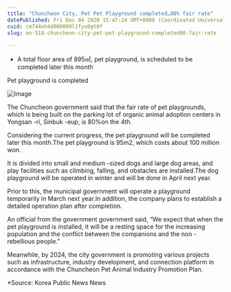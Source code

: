 ```yaml
---
title: "Chuncheon City, Pet Pet Playground completed…80% fair rate"
datePublished: Fri Dec 04 2020 15:47:24 GMT+0000 (Coordinated Universal Time)
cuid: cm744xh4d000009l1fyu0gt0f
slug: en-518-chuncheon-city-pet-pet-playground-completed80-fair-rate

---
```



- A total floor area of ​​895㎡, pet playground, is scheduled to be completed later this month

Pet playground is completed

![Image](https://cdn.hashnode.com/res/hashnode/image/upload/v1739499230135/d4cf6263-566b-4394-b267-fa5d12555ca9.jpeg)

The Chuncheon government said that the fair rate of pet playgrounds, which is being built on the parking lot of organic animal adoption centers in Yongsan -ri, Sinbuk -eup, is 80%on the 4th.

Considering the current progress, the pet playground will be completed later this month.The pet playground is 95m2, which costs about 100 million won.

It is divided into small and medium -sized dogs and large dog areas, and play facilities such as climbing, falling, and obstacles are installed.The dog playground will be operated in winter and will be done in April next year.

Prior to this, the municipal government will operate a playground temporarily in March next year.In addition, the company plans to establish a detailed operation plan after completion.

An official from the government government said, “We expect that when the pet playground is installed, it will be a resting space for the increasing population and the conflict between the companions and the non -rebellious people.”

Meanwhile, by 2024, the city government is promoting various projects such as infrastructure, industry development, and connection platform in accordance with the Chuncheon Pet Animal Industry Promotion Plan.

*Source: Korea Public News News